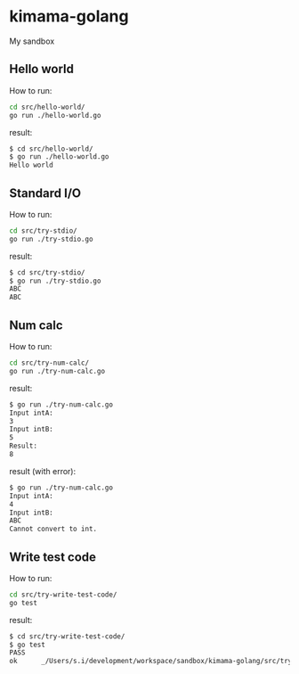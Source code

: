 # kimama-golang
My sandbox

## Hello world

How to run:

```bash
cd src/hello-world/
go run ./hello-world.go 
```

result:

```bash
$ cd src/hello-world/
$ go run ./hello-world.go 
Hello world
```

## Standard I/O

How to run:

```bash
cd src/try-stdio/
go run ./try-stdio.go 
```

result:

```bash
$ cd src/try-stdio/
$ go run ./try-stdio.go 
ABC
ABC
```

## Num calc

How to run:

```bash
cd src/try-num-calc/
go run ./try-num-calc.go 
```

result:

```bash
$ go run ./try-num-calc.go 
Input intA:
3
Input intB:
5
Result:
8
```

result (with error):

```bash
$ go run ./try-num-calc.go 
Input intA:
4
Input intB:
ABC
Cannot convert to int.
```

## Write test code

How to run:

```bash
cd src/try-write-test-code/
go test
```

result:

```bash
$ cd src/try-write-test-code/
$ go test
PASS
ok      _/Users/s.i/development/workspace/sandbox/kimama-golang/src/try-write-test-code 0.006s
```